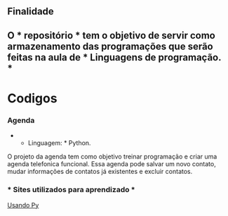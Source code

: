 ## Finalidade 
O * repositório * tem o objetivo de servir como armazenamento das programações que serão feitas na aula de * Linguagens de programação. *
--- 
# Codigos

### Agenda
- * Linguagem: * Python.

O projeto da agenda tem como objetivo treinar programação e criar uma agenda telefonica funcional. Essa agenda pode salvar um novo contato, mudar informações de contatos já existentes e excluir contatos.  

### * Sites utilizados para aprendizado *

[Usando Py](https://www.usandopy.com/pt/artigo/como-criar-uma-agenda-telefonica-em-python/#google_vignette)